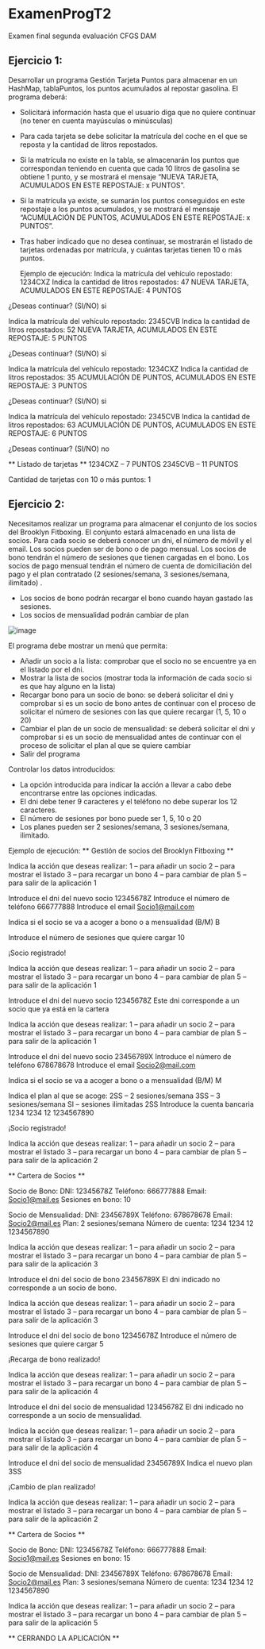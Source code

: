 # ExamenProgT2
Examen final segunda evaluación CFGS DAM


## **Ejercicio 1:**

Desarrollar un programa Gestión Tarjeta Puntos para almacenar en un HashMap, tablaPuntos, los puntos acumulados al repostar gasolina.
El programa deberá:
-	Solicitará información hasta que el usuario diga que no quiere continuar (no tener en cuenta mayúsculas o minúsculas)
-	Para cada tarjeta se debe solicitar la matrícula del coche en el que se reposta y la cantidad de litros repostados.
-	Si la matrícula no existe en la tabla, se almacenarán los puntos que correspondan teniendo en cuenta que
    cada 10 litros de gasolina se obtiene 1 punto,
    y se mostrará el mensaje “NUEVA TARJETA, ACUMULADOS EN ESTE REPOSTAJE:  x  PUNTOS”.
-	Si la matrícula ya existe, se sumarán los puntos conseguidos en este repostaje a los puntos acumulados,
    y se mostrará el mensaje “ACUMULACIÓN DE PUNTOS, ACUMULADOS EN ESTE REPOSTAJE:  x  PUNTOS”.
-	Tras haber indicado que no desea continuar, se mostrarán el listado de tarjetas ordenadas por matrícula,
    y cuántas tarjetas tienen 10 o más puntos.
    
    Ejemplo de ejecución:
Indica la matrícula del vehículo repostado:
1234CXZ
Indica la cantidad de litros repostados:
47
NUEVA TARJETA, ACUMULADOS EN ESTE REPOSTAJE: 4 PUNTOS

¿Deseas continuar? (SI/NO)
si

Indica la matrícula del vehículo repostado:
2345CVB
Indica la cantidad de litros repostados:
52
NUEVA TARJETA, ACUMULADOS EN ESTE REPOSTAJE: 5 PUNTOS

¿Deseas continuar? (SI/NO)
si

Indica la matrícula del vehículo repostado:
1234CXZ
Indica la cantidad de litros repostados:
35
ACUMULACIÓN DE PUNTOS, ACUMULADOS EN ESTE REPOSTAJE: 3 PUNTOS

¿Deseas continuar? (SI/NO)
si

Indica la matrícula del vehículo repostado:
2345CVB
Indica la cantidad de litros repostados:
63
ACUMULACIÓN DE PUNTOS, ACUMULADOS EN ESTE REPOSTAJE: 6 PUNTOS

¿Deseas continuar? (SI/NO)
no

** Listado de tarjetas **
1234CXZ – 7 PUNTOS
2345CVB – 11 PUNTOS

Cantidad de tarjetas con 10 o más puntos: 1




## **Ejercicio 2:**

Necesitamos realizar un programa para almacenar el conjunto de los socios del Brooklyn Fitboxing. El conjunto estará almacenado en una lista de socios. 
Para cada socio se deberá conocer un dni, el número de móvil y el email. 
Los socios pueden ser de bono o de pago mensual. 
Los socios de bono tendrán el número de sesiones que tienen cargadas en el bono.
Los socios de pago mensual tendrán el número de cuenta de domiciliación del pago y el plan contratado (2 sesiones/semana, 3 sesiones/semana, ilimitado) .
-	Los socios de bono podrán recargar el bono cuando hayan gastado las sesiones.
-	Los socios de mensualidad podrán cambiar de plan

 ![image](https://user-images.githubusercontent.com/83509336/159119714-2873f3f3-16f9-4eea-89b5-344899339dcf.png)


El programa debe mostrar un menú que permita:
-	Añadir un socio a la lista: comprobar que el socio no se encuentre ya en el listado por el dni.
-	Mostrar la lista de socios (mostrar toda la información de cada socio si es que hay alguno en la lista)
-	Recargar bono para un socio de bono: se deberá solicitar el dni y comprobar si es un socio de bono antes de continuar con el proceso de solicitar el número de sesiones con las que quiere recargar (1, 5, 10 o 20)
-	Cambiar el plan de un socio de mensualidad: se deberá solicitar el dni y comprobar si es un socio de mensualidad antes de continuar con el proceso de solicitar el plan al que se quiere cambiar
-	Salir del programa

Controlar los datos introducidos:
-	La opción introducida para indicar la acción a llevar a cabo debe encontrarse entre las opciones indicadas.
-	El dni debe tener 9 caracteres y el teléfono no debe superar los 12 caracteres.
-	El número de sesiones por bono puede ser 1, 5, 10 o 20
-	Los planes pueden ser 2 sesiones/semana, 3 sesiones/semana, ilimitado.
 
Ejemplo de ejecución: 
** Gestión de socios del Brooklyn Fitboxing **

Indica la acción que deseas realizar:
1 – para añadir un socio
2 – para mostrar el listado
3 – para recargar un bono
4 – para cambiar de plan
5 – para salir de la aplicación
1

Introduce el dni del nuevo socio
12345678Z
Introduce el número de teléfono
666777888
Introduce el email
Socio1@mail.com

Indica si el socio se va a acoger a bono o a mensualidad (B/M)
B

Introduce el número de sesiones que quiere cargar 
10

¡Socio registrado!

Indica la acción que deseas realizar:
1 – para añadir un socio
2 – para mostrar el listado
3 – para recargar un bono
4 – para cambiar de plan
5 – para salir de la aplicación
1

Introduce el dni del nuevo socio
12345678Z
Este dni corresponde a un socio que ya está en la cartera

Indica la acción que deseas realizar:
1 – para añadir un socio
2 – para mostrar el listado
3 – para recargar un bono
4 – para cambiar de plan
5 – para salir de la aplicación
1

Introduce el dni del nuevo socio
23456789X
Introduce el número de teléfono
678678678
Introduce el email
Socio2@mail.com

Indica si el socio se va a acoger a bono o a mensualidad (B/M)
M

Indica el plan al que se acoge:
2SS – 2 sesiones/semana
3SS – 3 sesiones/semana
SI – sesiones ilimitadas
2SS
Introduce la cuenta bancaria
1234 1234 12 1234567890

¡Socio registrado!

Indica la acción que deseas realizar:
1 – para añadir un socio
2 – para mostrar el listado
3 – para recargar un bono
4 – para cambiar de plan
5 – para salir de la aplicación
2

** Cartera de Socios **

Socio de Bono: 
DNI: 12345678Z
Teléfono: 666777888
Email: Socio1@mail.es
Sesiones en bono: 10

Socio de Mensualidad: 
DNI: 23456789X
Teléfono: 678678678
Email: Socio2@mail.es
Plan: 2 sesiones/semana
Número de cuenta: 1234 1234 12 1234567890

Indica la acción que deseas realizar:
1 – para añadir un socio
2 – para mostrar el listado
3 – para recargar un bono
4 – para cambiar de plan
5 – para salir de la aplicación
3

Introduce el dni del socio de bono
23456789X
El dni indicado no corresponde a un socio de bono.

Indica la acción que deseas realizar:
1 – para añadir un socio
2 – para mostrar el listado
3 – para recargar un bono
4 – para cambiar de plan
5 – para salir de la aplicación
3

Introduce el dni del socio de bono
12345678Z
Introduce el número de sesiones que quiere cargar 
5

¡Recarga de bono realizado!

Indica la acción que deseas realizar:
1 – para añadir un socio
2 – para mostrar el listado
3 – para recargar un bono
4 – para cambiar de plan
5 – para salir de la aplicación
4

Introduce el dni del socio de mensualidad
12345678Z
El dni indicado no corresponde a un socio de mensualidad.

Indica la acción que deseas realizar:
1 – para añadir un socio
2 – para mostrar el listado
3 – para recargar un bono
4 – para cambiar de plan
5 – para salir de la aplicación
4

Introduce el dni del socio de mensualidad
23456789X
Indica el nuevo plan
3SS

¡Cambio de plan realizado!

Indica la acción que deseas realizar:
1 – para añadir un socio
2 – para mostrar el listado
3 – para recargar un bono
4 – para cambiar de plan
5 – para salir de la aplicación
2

** Cartera de Socios **

Socio de Bono: 
DNI: 12345678Z
Teléfono: 666777888
Email: Socio1@mail.es
Sesiones en bono: 15

Socio de Mensualidad: 
DNI: 23456789X
Teléfono: 678678678
Email: Socio2@mail.es
Plan: 3 sesiones/semana
Número de cuenta: 1234 1234 12 1234567890

Indica la acción que deseas realizar:
1 – para añadir un socio
2 – para mostrar el listado
3 – para recargar un bono
4 – para cambiar de plan
5 – para salir de la aplicación
5

** CERRANDO LA APLICACIÓN **



